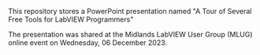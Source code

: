 This repository stores a PowerPoint presentation named "A Tour of Several Free Tools for LabVIEW Programmers"

The presentation was shared at the Midlands LabVIEW User Group (MLUG) online event on Wednesday, 06 December 2023.
